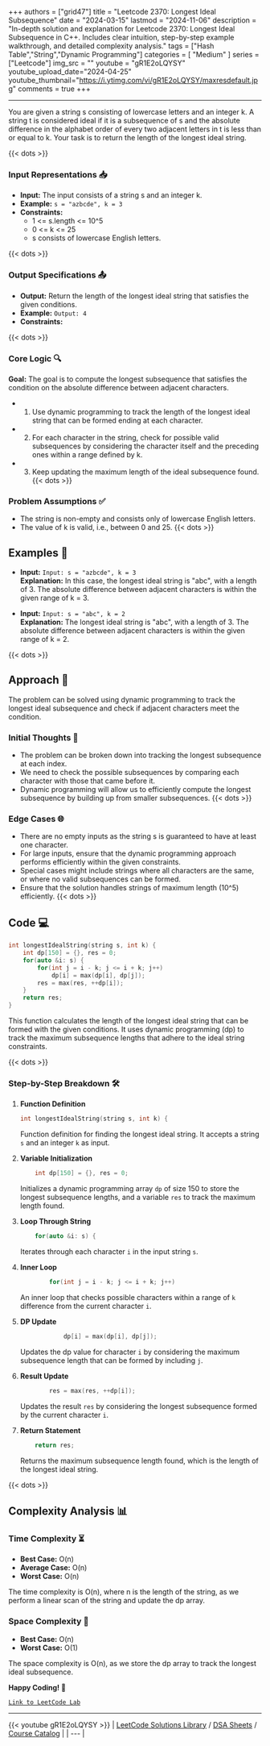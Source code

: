 
+++
authors = ["grid47"]
title = "Leetcode 2370: Longest Ideal Subsequence"
date = "2024-03-15"
lastmod = "2024-11-06"
description = "In-depth solution and explanation for Leetcode 2370: Longest Ideal Subsequence in C++. Includes clear intuition, step-by-step example walkthrough, and detailed complexity analysis."
tags = ["Hash Table","String","Dynamic Programming"]
categories = [
    "Medium"
]
series = ["Leetcode"]
img_src = ""
youtube = "gR1E2oLQYSY"
youtube_upload_date="2024-04-25"
youtube_thumbnail="https://i.ytimg.com/vi/gR1E2oLQYSY/maxresdefault.jpg"
comments = true
+++



---
You are given a string s consisting of lowercase letters and an integer k. A string t is considered ideal if it is a subsequence of s and the absolute difference in the alphabet order of every two adjacent letters in t is less than or equal to k. Your task is to return the length of the longest ideal string.
<!--more-->
{{< dots >}}
### Input Representations 📥
- **Input:** The input consists of a string s and an integer k.
- **Example:** `s = "azbcde", k = 3`
- **Constraints:**
	- 1 <= s.length <= 10^5
	- 0 <= k <= 25
	- s consists of lowercase English letters.

{{< dots >}}
### Output Specifications 📤
- **Output:** Return the length of the longest ideal string that satisfies the given conditions.
- **Example:** `Output: 4`
- **Constraints:**

{{< dots >}}
### Core Logic 🔍
**Goal:** The goal is to compute the longest subsequence that satisfies the condition on the absolute difference between adjacent characters.

- 1. Use dynamic programming to track the length of the longest ideal string that can be formed ending at each character.
- 2. For each character in the string, check for possible valid subsequences by considering the character itself and the preceding ones within a range defined by k.
- 3. Keep updating the maximum length of the ideal subsequence found.
{{< dots >}}
### Problem Assumptions ✅
- The string is non-empty and consists only of lowercase English letters.
- The value of k is valid, i.e., between 0 and 25.
{{< dots >}}
## Examples 🧩
- **Input:** `Input: s = "azbcde", k = 3`  \
  **Explanation:** In this case, the longest ideal string is "abc", with a length of 3. The absolute difference between adjacent characters is within the given range of k = 3.

- **Input:** `Input: s = "abc", k = 2`  \
  **Explanation:** The longest ideal string is "abc", with a length of 3. The absolute difference between adjacent characters is within the given range of k = 2.

{{< dots >}}
## Approach 🚀
The problem can be solved using dynamic programming to track the longest ideal subsequence and check if adjacent characters meet the condition.

### Initial Thoughts 💭
- The problem can be broken down into tracking the longest subsequence at each index.
- We need to check the possible subsequences by comparing each character with those that came before it.
- Dynamic programming will allow us to efficiently compute the longest subsequence by building up from smaller subsequences.
{{< dots >}}
### Edge Cases 🌐
- There are no empty inputs as the string s is guaranteed to have at least one character.
- For large inputs, ensure that the dynamic programming approach performs efficiently within the given constraints.
- Special cases might include strings where all characters are the same, or where no valid subsequences can be formed.
- Ensure that the solution handles strings of maximum length (10^5) efficiently.
{{< dots >}}
## Code 💻
```cpp
int longestIdealString(string s, int k) {
    int dp[150] = {}, res = 0;
    for(auto &i: s) {
        for(int j = i - k; j <= i + k; j++)
            dp[i] = max(dp[i], dp[j]);
        res = max(res, ++dp[i]);
    }
    return res;
}
```

This function calculates the length of the longest ideal string that can be formed with the given conditions. It uses dynamic programming (dp) to track the maximum subsequence lengths that adhere to the ideal string constraints.

{{< dots >}}
### Step-by-Step Breakdown 🛠️
1. **Function Definition**
	```cpp
	int longestIdealString(string s, int k) {
	```
	Function definition for finding the longest ideal string. It accepts a string `s` and an integer `k` as input.

2. **Variable Initialization**
	```cpp
	    int dp[150] = {}, res = 0;
	```
	Initializes a dynamic programming array `dp` of size 150 to store the longest subsequence lengths, and a variable `res` to track the maximum length found.

3. **Loop Through String**
	```cpp
	    for(auto &i: s) {
	```
	Iterates through each character `i` in the input string `s`.

4. **Inner Loop**
	```cpp
	        for(int j = i - k; j <= i + k; j++)
	```
	An inner loop that checks possible characters within a range of `k` difference from the current character `i`.

5. **DP Update**
	```cpp
	            dp[i] = max(dp[i], dp[j]);
	```
	Updates the dp value for character `i` by considering the maximum subsequence length that can be formed by including `j`.

6. **Result Update**
	```cpp
	        res = max(res, ++dp[i]);
	```
	Updates the result `res` by considering the longest subsequence formed by the current character `i`.

7. **Return Statement**
	```cpp
	    return res;
	```
	Returns the maximum subsequence length found, which is the length of the longest ideal string.

{{< dots >}}
## Complexity Analysis 📊
### Time Complexity ⏳
- **Best Case:** O(n)
- **Average Case:** O(n)
- **Worst Case:** O(n)

The time complexity is O(n), where n is the length of the string, as we perform a linear scan of the string and update the dp array.

### Space Complexity 💾
- **Best Case:** O(n)
- **Worst Case:** O(1)

The space complexity is O(n), as we store the dp array to track the longest ideal subsequence.

**Happy Coding! 🎉**


[`Link to LeetCode Lab`](https://leetcode.com/problems/longest-ideal-subsequence/description/)

---
{{< youtube gR1E2oLQYSY >}}
| [LeetCode Solutions Library](https://grid47.xyz/leetcode/) / [DSA Sheets](https://grid47.xyz/sheets/) / [Course Catalog](https://grid47.xyz/courses/) |
| --- |
